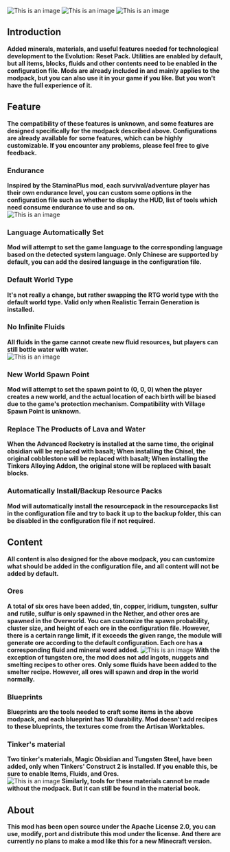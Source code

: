 ![This is an image](https://s1.ax1x.com/2023/07/22/pCq3ulT.png)
![This is an image](https://cf.way2muchnoise.eu/versions/702132.svg)
![This is an image](https://cf.way2muchnoise.eu/full_702132_downloads.svg)
## Introduction
**Added minerals, materials, and useful features needed for technological development to the Evolution: Reset Pack. Utilities are enabled by default, but all items, blocks, fluids and other contents need to be enabled in the configuration file. Mods are already included in and mainly applies to the modpack, but you can also use it in your game if you like. But you won't have the full experience of it.**  
## Feature  
**The compatibility of these features is unknown, and some features are designed specifically for the modpack described above. Configurations are already available for some features, which can be highly customizable. If you encounter any problems, please feel free to give feedback.**
### Endurance  
**Inspired by the StaminaPlus mod, each survival/adventure player has their own endurance level, you can custom some options in the configuration file such as whether to display the HUD, list of tools which need consume endurance to use and so on.**  
![This is an image](https://s1.ax1x.com/2023/07/22/pCbvoF0.png)
### Language Automatically Set  
**Mod will attempt to set the game language to the corresponding language based on the detected system language. Only Chinese are supported by default, you can add the desired language in the configuration file.**  
### Default World Type  
**It's not really a change, but rather swapping the RTG world type with the default world type. Valid only when Realistic Terrain Generation is installed.**  
### No Infinite Fluids  
**All fluids in the game cannot create new fluid resources, but players can still bottle water with water.**  
![This is an image](https://s1.ax1x.com/2022/12/28/pSSP7Sx.png)
### New World Spawn Point  
**Mod will attempt to set the spawn point to (0, 0, 0) when the player creates a new world, and the actual location of each birth will be biased due to the game's protection mechanism. Compatibility with Village Spawn Point is unknown.**  
### Replace The Products of Lava and Water  
**When the Advanced Rocketry is installed at the same time, the original obsidian will be replaced with basalt; When installing the Chisel, the original cobblestone will be replaced with basalt; When installing the Tinkers Alloying Addon, the original stone will be replaced with basalt blocks.**  
### Automatically Install/Backup Resource Packs  
**Mod will automatically install the resourcepack in the resourcepacks list in the configuration file and try to back it up to the backup folder, this can be disabled in the configuration file if not required.**  
## Content  
**All content is also designed for the above modpack, you can customize what should be added in the configuration file, and all content will not be added by default.**  
### Ores  
**A total of six ores have been added, tin, copper, iridium, tungsten, sulfur and rutile, sulfur is only spawned in the Nether, and other ores are spawned in the Overworld. You can customize the spawn probability, cluster size, and height of each ore in the configuration file. However, there is a certain range limit, if it exceeds the given range, the module will generate ore according to the default configuration. Each ore has a corresponding fluid and mineral word added.** 
![This is an image](https://s1.ax1x.com/2022/11/15/zAObGD.png)
**With the exception of tungsten ore, the mod does not add ingots, nuggets and smelting recipes to other ores. Only some fluids have been added to the smelter recipe. However, all ores will spawn and drop in the world normally.**  
### Blueprints  
**Blueprints are the tools needed to craft some items in the above modpack, and each blueprint has 10 durability. Mod doesn't add recipes to these blueprints, the textures come from the Artisan Worktables.**  
### Tinker's material  
**Two tinker's materials, Magic Obsidian and Tungsten Steel, have been added, only when Tinkers' Construct 2 is installed. If you enable this, be sure to enable Items, Fluids, and Ores.**  
![This is an image](https://s1.ax1x.com/2022/11/15/zAXLkV.png)
**Similarly, tools for these materials cannot be made without the modpack. But it can still be found in the material book.**  
## About  
**This mod has been open source under the Apache License 2.0, you can use, modify, port and distribute this mod under the license. And there are currently no plans to make a mod like this for a new Minecraft version.**
